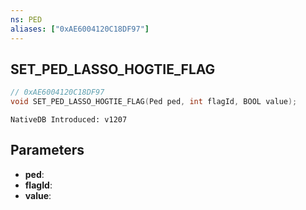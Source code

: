 ```yaml
---
ns: PED
aliases: ["0xAE6004120C18DF97"]
---
```

## SET_PED_LASSO_HOGTIE_FLAG

```c
// 0xAE6004120C18DF97
void SET_PED_LASSO_HOGTIE_FLAG(Ped ped, int flagId, BOOL value);
```

```
NativeDB Introduced: v1207
```

## Parameters
* **ped**:
* **flagId**:
* **value**:
